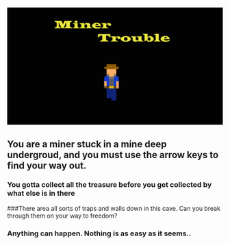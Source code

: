 ![Title Logo](https://github.com/Xquiset/Xquiset.github.io/blob/master/Assets/Images/Miner%20Trouble.png)
## You are a miner stuck in a mine deep undergroud, and you must use the arrow keys to find your way out.
### You gotta collect all the treasure before you get collected by what else is in there
###There area all sorts of traps and walls down in this cave.  Can you break through them on your way to freedom?
### Anything can happen. Nothing is as easy as it seems..

